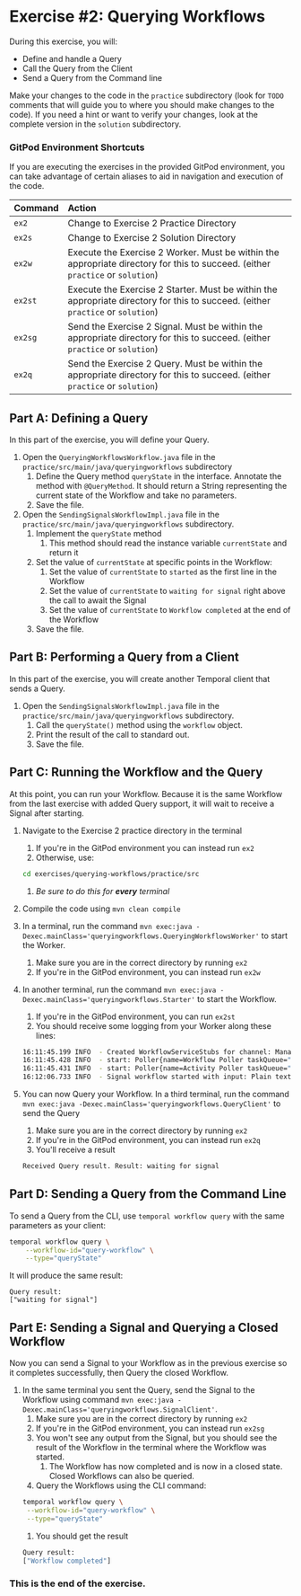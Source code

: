 # Exercise #2: Querying Workflows

During this exercise, you will:

- Define and handle a Query
- Call the Query from the Client
- Send a Query from the Command line

Make your changes to the code in the `practice` subdirectory (look for
`TODO` comments that will guide you to where you should make changes to
the code). If you need a hint or want to verify your changes, look at
the complete version in the `solution` subdirectory.

### GitPod Environment Shortcuts

If you are executing the exercises in the provided GitPod environment, you
can take advantage of certain aliases to aid in navigation and execution of
the code.

| Command | Action                                                                                                                          |
| :------ | :------------------------------------------------------------------------------------------------------------------------------ |
| `ex2`   | Change to Exercise 2 Practice Directory                                                                                         |
| `ex2s`  | Change to Exercise 2 Solution Directory                                                                                         |
| `ex2w`  | Execute the Exercise 2 Worker. Must be within the appropriate directory for this to succeed. (either `practice` or `solution`)  |
| `ex2st` | Execute the Exercise 2 Starter. Must be within the appropriate directory for this to succeed. (either `practice` or `solution`) |
| `ex2sg` | Send the Exercise 2 Signal. Must be within the appropriate directory for this to succeed. (either `practice` or `solution`)     |
| `ex2q`  | Send the Exercise 2 Query. Must be within the appropriate directory for this to succeed. (either `practice` or `solution`)      |

## Part A: Defining a Query

In this part of the exercise, you will define your Query.

1. Open the `QueryingWorkflowsWorkflow.java` file in the `practice/src/main/java/queryingworkflows` subdirectory
   1. Define the Query method `queryState` in the interface. Annotate the method with `@QueryMethod`. It should return a String representing the current state of the Workflow and take no parameters.
   1. Save the file.
1. Open the `SendingSignalsWorkflowImpl.java` file in the `practice/src/main/java/queryingworkflows` subdirectory.
   1. Implement the `queryState` method
      1. This method should read the instance variable `currentState` and return it
   1. Set the value of `currentState` at specific points in the Workflow:
      1. Set the value of `currentState` to `started` as the first line in the Workflow
      1. Set the value of `currentState` to `waiting for signal` right above the call to await the Signal
      1. Set the value of `currentState` to `Workflow completed` at the end of the Workflow
   1. Save the file.

## Part B: Performing a Query from a Client

In this part of the exercise, you will create another Temporal client that sends
a Query.

1. Open the `SendingSignalsWorkflowImpl.java` file in the `practice/src/main/java/queryingworkflows` subdirectory.
   1. Call the `queryState()` method using the `workflow` object.
   1. Print the result of the call to standard out.
   1. Save the file.

## Part C: Running the Workflow and the Query

At this point, you can run your Workflow. Because it is the same Workflow from the last exercise with added Query support, it will wait to receive a Signal after starting.

1. Navigate to the Exercise 2 practice directory in the terminal
   1. If you're in the GitPod environment you can instead run `ex2`
   1. Otherwise, use:
   ```bash
   cd exercises/querying-workflows/practice/src
   ```
   1. _Be sure to do this for **every** terminal_
1. Compile the code using `mvn clean compile`
1. In a terminal, run the command `mvn exec:java -Dexec.mainClass='queryingworkflows.QueryingWorkflowsWorker'` to start the Worker.
   1. Make sure you are in the correct directory by running `ex2`
   1. If you're in the GitPod environment, you can instead run `ex2w`
1. In another terminal, run the command `mvn exec:java -Dexec.mainClass='queryingworkflows.Starter'` to start the Workflow.

   1. If you're in the GitPod environment, you can run `ex2st`
   1. You should receive some logging from your Worker along these lines:

   ```bash
   16:11:45.199 INFO  - Created WorkflowServiceStubs for channel: ManagedChannelOrphanWrapper{delegate=ManagedChannelImpl{logId=1, target=127.0.0.1:7233}}
   16:11:45.428 INFO  - start: Poller{name=Workflow Poller taskQueue="signals", namespace="default", identity=12931@Masons-Laptop}
   16:11:45.431 INFO  - start: Poller{name=Activity Poller taskQueue="signals", namespace="default", identity=12931@Masons-Laptop}
   16:12:06.733 INFO  - Signal workflow started with input: Plain text input
   ```

1. You can now Query your Workflow. In a third terminal, run the command `mvn exec:java -Dexec.mainClass='queryingworkflows.QueryClient'` to send the Query
   1. Make sure you are in the correct directory by running `ex2`
   1. If you're in the GitPod environment, you can instead run `ex2q`
   1. You'll receive a result
   ```bash
   Received Query result. Result: waiting for signal
   ```

## Part D: Sending a Query from the Command Line

To send a Query from the CLI, use `temporal workflow query` with the same parameters as your client:

```bash
temporal workflow query \
    --workflow-id="query-workflow" \
    --type="queryState"
```

It will produce the same result:

```
Query result:
["waiting for signal"]
```

## Part E: Sending a Signal and Querying a Closed Workflow

Now you can send a Signal to your Workflow as in the previous exercise so it
completes successfully, then Query the closed Workflow.

1. In the same terminal you sent the Query, send the Signal to the Workflow using
   command `mvn exec:java -Dexec.mainClass='queryingworkflows.SignalClient'`.
   1. Make sure you are in the correct directory by running `ex2`
   1. If you're in the GitPod environment, you can instead run `ex2sg`
   1. You won't see any output from the Signal, but you should see the result
      of the Workflow in the terminal where the Workflow was started.
      1. The Workflow has now completed and is now in a closed state. Closed
         Workflows can also be queried.
   1. Query the Workflows using the CLI command:
   ```bash
   temporal workflow query \
    --workflow-id="query-workflow" \
    --type="queryState"
   ```
   1. You should get the result
   ```bash
   Query result:
   ["Workflow completed"]
   ```

### This is the end of the exercise.
